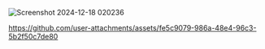 ![Screenshot 2024-12-18 020236](https://github.com/user-attachments/assets/619ab9c9-493e-4b3c-a4a6-afb850ac7e9a)


https://github.com/user-attachments/assets/fe5c9079-986a-48e4-96c3-5b2f50c7de80

